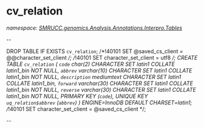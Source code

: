 ﻿# cv_relation
_namespace: [SMRUCC.genomics.Analysis.Annotations.Interpro.Tables](./index.md)_

--
 
 DROP TABLE IF EXISTS `cv_relation`;
 /*!40101 SET @saved_cs_client = @@character_set_client */;
 /*!40101 SET character_set_client = utf8 */;
 CREATE TABLE `cv_relation` (
 `code` char(2) CHARACTER SET latin1 COLLATE latin1_bin NOT NULL,
 `abbrev` varchar(10) CHARACTER SET latin1 COLLATE latin1_bin NOT NULL,
 `description` mediumtext CHARACTER SET latin1 COLLATE latin1_bin,
 `forward` varchar(30) CHARACTER SET latin1 COLLATE latin1_bin NOT NULL,
 `reverse` varchar(30) CHARACTER SET latin1 COLLATE latin1_bin NOT NULL,
 PRIMARY KEY (`code`),
 UNIQUE KEY `uq_relation$abbrev` (`abbrev`)
 ) ENGINE=InnoDB DEFAULT CHARSET=latin1;
 /*!40101 SET character_set_client = @saved_cs_client */;
 
 --




